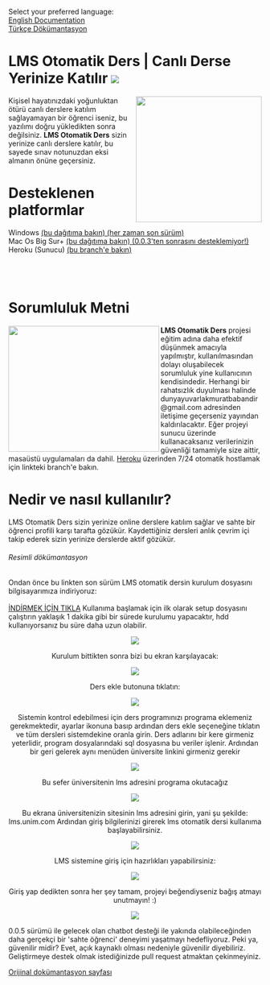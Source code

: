 Select your preferred language:<br>
<a href="#">English Documentation</a><br>
<a href="#turkish">Türkçe Dökümantasyon</a>

<p id="turkish">
<h1>LMS Otomatik Ders | Canlı Derse Yerinize Katılır <a alt="a++" target="_blank" href="https://www.codefactor.io/repository/github/halitsever/lms-otomatik-ders/issues"><img src="https://img.shields.io/codefactor/grade/github/halitsever/lms-otomatik-ders"></a></h1>
<img align="right" width="250" height="250" src="https://i.ibb.co/x33Y5Jm/Yeni-Proje.png">
<p align="left"> 
Kişisel hayatınızdaki yoğunluktan ötürü canlı derslere katılım sağlayamayan bir öğrenci iseniz, bu yazılımı doğru yükledikten sonra değilsiniz. 
  <b>LMS Otomatik Ders</b> sizin yerinize canlı derslere katılır, bu sayede sınav notunuzdan eksi almanın önüne geçersiniz.
</p>
<h1>Desteklenen platformlar</h1>
Windows <a href="https://github.com/murathasev/lms-otomatik-ders/releases/">(bu dağıtıma bakın) (her zaman son sürüm)</a><br>
Mac Os Big Sur+ <a href="https://github.com/murathasev/lms-otomatik-ders/releases/tag/0.0.3">(bu dağıtıma bakın) (0.0.3'ten sonrasını desteklemiyor!)</a><br>
Heroku (Sunucu) <a href="https://github.com/murathasev/lms-otomatik-ders/tree/lib">(bu branch'e bakın)</a><br><br><br><br>
<h1>Sorumluluk Metni</h1>
<img align="left" width="300" height="250" src="https://i.ibb.co/JjVvtMK/Yeni-Proje-2.png">
<b>LMS Otomatik Ders</b> projesi eğitim adına daha efektif düşünmek amacıyla yapılmıştır, kullanılmasından dolayı oluşabilecek sorumluluk yine kullanıcının kendisindedir.
Herhangi bir rahatsızlık duyulması halinde dunyayuvarlakmuratbabandir@gmail.com adresinden iletişime geçerseniz yayından kaldırılacaktır.
Eğer projeyi sunucu üzerinde kullanacaksanız verilerinizin güvenliği tamamiyle size aittir, masaüstü uygulamaları da dahil. <a href="https://github.com/murathasev/lms-otomatik-ders/tree/lib">Heroku</a> üzerinden 7/24 otomatik hostlamak için linkteki branch'e bakın.
<h1>Nedir ve nasıl kullanılır?</h1>
LMS Otomatik Ders sizin yerinize online derslere katılım sağlar ve sahte bir öğrenci profili karşı tarafta gözükür. Kaydettiğiniz dersleri anlık çevrim içi takip ederek sizin yerinize derslerde aktif gözükür.
<h6>Resimli dökümantasyon</h6>
Ondan önce bu linkten son sürüm LMS otomatik dersin kurulum dosyasını bilgisayarımıza indiriyoruz:<br><br>
<a href="https://github.com/halitsever/lms-otomatik-ders/releases/latest/download/Lmsotomatikders.exe">İNDİRMEK İÇİN TIKLA</a>
Kullanıma başlamak için ilk olarak setup dosyasını çalıştırın yaklaşık 1 dakika gibi bir sürede kurulumu yapacaktır, hdd kullanıyorsanız bu süre daha uzun olabilir.

<p align="center">
  
 <img src="https://camo.githubusercontent.com/bc43f8243c0afa789ec1b721a9c4116ef2f9e8062c6e0e92fbb25199653cf7e6/68747470733a2f2f692e6962622e636f2f6e6a737a476a572f456b72616e2d416c2d6e742d732e706e67">
 </p>
 <p align="center">
 Kurulum bittikten sonra bizi bu ekran karşılayacak:
  </p>
  <p align="center">
 <img align="center" src="https://github.com/halitsever/lms-otomatik-ders/blob/gh-pages/Ads%C4%B1z1.PNG?raw=true">
  </p>
  <p align="center">Ders ekle butonuna tıklatın:</p>
  <p align="center">
 <img src="https://github.com/halitsever/lms-otomatik-ders/blob/gh-pages/Ads%C4%B1z3.png?raw=true">
  </p>
  <p align="center">
  Sistemin kontrol edebilmesi için ders programınızı programa eklemeniz gerekmektedir, ayarlar ikonuna basıp ardından ders ekle seçeneğine tıklatın ve tüm dersleri sistemdekine oranla girin. Ders adlarını bir kere girmeniz yeterlidir, program dosyalarındaki sql dosyasına bu veriler işlenir. Ardından bir geri gelerek aynı menüden üniversite linkini girmeniz gerekir
  </p>
  <p align="center">
 <img src="https://github.com/halitsever/lms-otomatik-ders/blob/gh-pages/Ads%C4%B1z4.PNG?raw=true">
  
  </p>
  <p align="center">Bu sefer üniversitenin lms adresini programa okutacağız</p>
  <p align="center">
 <img src="https://github.com/halitsever/lms-otomatik-ders/blob/gh-pages/Ads%C4%B1z5.PNG?raw=true">
 </p>
 <p align="center">Bu ekrana üniversitenizin sitesinin lms adresini girin, yani şu şekilde: lms.unim.com Ardından giriş bilgilerinizi girerek lms otomatik dersi kullanıma başlayabilirsiniz.
</p>
 <p align="center">
 <img src="https://github.com/halitsever/lms-otomatik-ders/blob/gh-pages/Ads%C4%B1z6.PNG?raw=true">
  </p>
  <p  align="center">LMS sistemine giriş için hazırlıkları yapabilirsiniz:</p>
  <p align="center">
 <img src="https://github.com/halitsever/lms-otomatik-ders/blob/gh-pages/Ads%C4%B1z7.PNG?raw=true">
  </p>
  <p align="center">Giriş yap dedikten sonra her şey tamam, projeyi beğendiyseniz bağış atmayı unutmayın! :)</p>
  <p align="center">
 <img src="https://github.com/halitsever/lms-otomatik-ders/blob/gh-pages/Ads%C4%B1z8.PNG?raw=true">
  </p>

<p align="center">
  
   0.0.5 sürümü ile gelecek olan chatbot desteği ile yakında olabileceğinden daha gerçekçi bir 'sahte öğrenci' deneyimi yaşatmayı hedefliyoruz. Peki ya, güvenilir midir? Evet, açık kaynaklı olması nedeniyle güvenilir diyebiliriz. Geliştirmeye destek olmak istediğinizde pull request atmaktan çekinmeyiniz.</p>

<a href="https://halitsever.github.io/lms-otomatik-ders/dokumantasyon">Orijinal dokümantasyon sayfası</h1>
